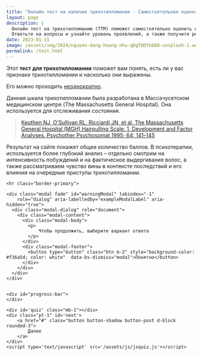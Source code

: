 ```yaml
---
title: "Онлайн тест на наличие трихотилломании - Самостоятельная оценка состояния"
layout: page
description: |
  Онлайн тест на трихотилломанию (ТТМ) поможет самостоятельно оценить наличие признаков привычки выдёргивания волос. 
  Ответьте на вопросы и узнайте уровень проявлений, а также получите рекомендации по дальнейшей поддержке
date: 2023-01-31
image: /assets/img/2024/nguyen-dang-hoang-nhu-qDgTQOYk6B8-unsplash-1.webp
permalink: /test.html
---
```


<div class="content mb-2">
    <div class="row">
        <p>
            Этот <strong>тест для трихотилломании</strong> поможет вам понять, есть ли у вас признаки трихотилломании и насколько они выражены. <br/>
        </p>
        <p>
            Его можно проходить <u>неоднократно</u>.
        </p>
        <p>
            Данная шкала трихотилломании была разработана в Массачусетском медицинском центре (The Massachusetts General Hospital). Она используется для отслеживания состояния.
            <blockquote>
                 <a href='https://pubmed.ncbi.nlm.nih.gov/8657844/' rel="nofollow" target="_blank">
                Keuthen NJ, O’Sullivan RL, Ricciardi JN, et al. The Massachusetts General Hospital (MGH)
                Hairpulling Scale: 1. Development and Factor Analyses. Psychother Psychosomat 1995; 64: 141–145
                </a>
            </blockquote>
        </p>
        <p>
            Результат на сайте покажет общее количество баллов. В психотерапии, используется более глубокий анализ – отдельно смотрим на интенсивность побуждений и на фактическое выдергивание волос, а также рассматриваем чувство вины в контексте последствий и его влияния на очередные приступы трихотилломании.
        </p>
    </div>
    
    <hr class="border-primary">
    
    <div class="modal fade" id="warningModal" tabindex="-1"
        role="dialog" aria-labelledby="exampleModalLabel" aria-hidden="true">
      <div class="modal-dialog" role="document">
        <div class="modal-content">
          <div class="modal-body">
            <p>
                Чтобы продолжить, выберите вариант ответа
            </p>
          </div>
          <div class="modal-footer">
            <button type="button" class="btn m-2" style="background-color: #f36a5d; color: white"  data-bs-dismiss="modal">Понятно</button>
          </div>
        </div>
      </div>
    </div>


    <div id="progress-bar">
    </div>
    
    <div id='quiz' class="mb-1"></div>
    <div class="pt-1" id='next'>
        <a href="#" class="button button-shadow button-post d-block rounded-3">
            Далее
        </a>
    </div>
    <script type='text/javascript' src='/assets/js/jsquiz.js'></script>

</div>